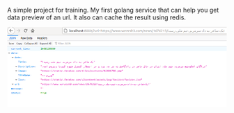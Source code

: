 A simple project for training. My first golang service that can help you get data preview of an url. It also can cache the result using redis.

![Alt text](sample.png?raw=true "Title")